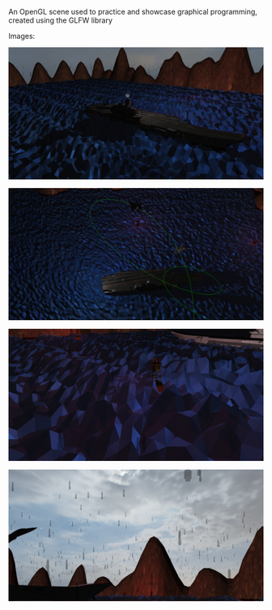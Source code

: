 An OpenGL scene used to practice and showcase graphical programming, created using the GLFW library

Images:

![alt text](https://github.com/Piotr-Janusz/OpenGLShowcase/blob/master/images/opengl1.png "Image 1")

![alt text](https://github.com/Piotr-Janusz/OpenGLShowcase/blob/master/images/opengl2.png "Image 2")

![alt text](https://github.com/Piotr-Janusz/OpenGLShowcase/blob/master/images/opengl3.png "Image 3")

![alt text](https://github.com/Piotr-Janusz/OpenGLShowcase/blob/master/images/opengl4.png "Image 4")
